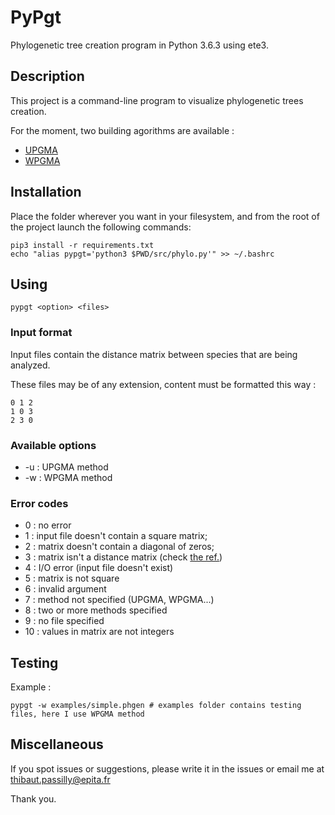 # PyPgt

Phylogenetic tree creation program in Python 3.6.3 using ete3.

## Description

This project is a command-line program to visualize phylogenetic trees creation.

For the moment, two building agorithms are available :
* [UPGMA](https://en.wikipedia.org/wiki/UPGMA)
* [WPGMA](https://en.wikipedia.org/wiki/WPGMA)

## Installation

Place the folder wherever you want in your filesystem, and from the root of the project launch the following commands:

```
pip3 install -r requirements.txt
echo "alias pypgt='python3 $PWD/src/phylo.py'" >> ~/.bashrc
```

## Using

```
pypgt <option> <files>
```

### Input format

Input files contain the distance matrix between species that are being analyzed.

These files may be of any extension, content must be formatted this way :
```
0 1 2
1 0 3
2 3 0
```

### Available options

* -u : UPGMA method
* -w : WPGMA method

### Error codes

* 0  : no error
* 1  : input file doesn't contain a square matrix;
* 2  : matrix doesn't contain a diagonal of zeros;
* 3  : matrix isn't a distance matrix (check [the ref.](https://en.wikipedia.org/wiki/Distance_matrix))
* 4  : I/O error (input file doesn't exist)
* 5  : matrix is not square
* 6  : invalid argument
* 7  : method not specified (UPGMA, WPGMA...)
* 8  : two or more methods specified
* 9  : no file specified
* 10 : values in matrix are not integers

## Testing

Example :

```
pypgt -w examples/simple.phgen # examples folder contains testing files, here I use WPGMA method
```

## Miscellaneous

If you spot issues or suggestions, please write it in the issues or email me at thibaut.passilly@epita.fr

Thank you.
